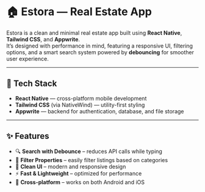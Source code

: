 # 🏠 Estora — Real Estate App

Estora is a clean and minimal real estate app built using **React Native**, **Tailwind CSS**, and **Appwrite**.  
It’s designed with performance in mind, featuring a responsive UI, filtering options, and a smart search system powered by **debouncing** for smoother user experience.

---

## 🚀 Tech Stack

- **React Native** — cross-platform mobile development
- **Tailwind CSS** (via NativeWind) — utility-first styling
- **Appwrite** — backend for authentication, database, and file storage

---

## ✨ Features

- 🔍 **Search with Debounce** – reduces API calls while typing
- 🎯 **Filter Properties** – easily filter listings based on categories
- 🧼 **Clean UI** – modern and responsive design
- ⚡️ **Fast & Lightweight** – optimized for performance
- 📱 **Cross-platform** – works on both Android and iOS
